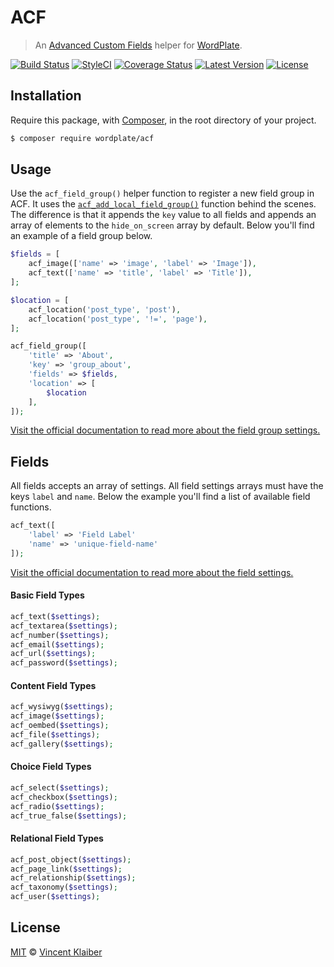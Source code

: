 # ACF

> An [Advanced Custom Fields](https://www.advancedcustomfields.com) helper for [WordPlate](https://wordplate.github.io).

[![Build Status](https://img.shields.io/travis/wordplate/acf/master.svg?style=flat)](https://travis-ci.org/wordplate/acf)
[![StyleCI](https://styleci.io/repos/87427318/shield?style=flat)](https://styleci.io/repos/87427318)
[![Coverage Status](https://img.shields.io/codecov/c/github/wordplate/acf.svg?style=flat)](https://codecov.io/github/wordplate/acf)
[![Latest Version](https://img.shields.io/github/release/wordplate/acf.svg?style=flat)](https://github.com/wordplate/acf/releases)
[![License](https://img.shields.io/packagist/l/wordplate/acf.svg?style=flat)](https://packagist.org/packages/wordplate/acf)

## Installation

Require this package, with [Composer](https://getcomposer.org/), in the root directory of your project.

```bash
$ composer require wordplate/acf
```

## Usage

Use the `acf_field_group()` helper function to register a new field group in ACF. It uses the [`acf_add_local_field_group()`](https://www.advancedcustomfields.com/resources/register-fields-via-php#example) function behind the scenes. The difference is that it appends the `key` value to all fields and appends an array of elements to the `hide_on_screen` array by default. Below you'll find an example of a field group below.

```php
$fields = [
    acf_image(['name' => 'image', 'label' => 'Image']),
    acf_text(['name' => 'title', 'label' => 'Title']),
];

$location = [
    acf_location('post_type', 'post'),
    acf_location('post_type', '!=', 'page'),
];

acf_field_group([
    'title' => 'About',
    'key' => 'group_about',
    'fields' => $fields,
    'location' => [
        $location
    ],
]);
```

[Visit the official documentation to read more about the field group settings.](https://www.advancedcustomfields.com/resources/register-fields-via-php#group-settings)

## Fields

All fields accepts an array of settings. All field settings arrays must have the keys `label` and `name`. Below the example you'll find a list of available field functions.

```php
acf_text([
    'label' => 'Field Label'
    'name' => 'unique-field-name'
]);
```

[Visit the official documentation to read more about the field settings.](https://www.advancedcustomfields.com/resources/register-fields-via-php#field-settings)

#### Basic Field Types

```php
acf_text($settings);
acf_textarea($settings);
acf_number($settings);
acf_email($settings);
acf_url($settings);
acf_password($settings);
```

#### Content Field Types

```php
acf_wysiwyg($settings);
acf_image($settings);
acf_oembed($settings);
acf_file($settings);
acf_gallery($settings);
```

#### Choice Field Types

```php
acf_select($settings);
acf_checkbox($settings);
acf_radio($settings);
acf_true_false($settings);
```

#### Relational Field Types

```php
acf_post_object($settings);
acf_page_link($settings);
acf_relationship($settings);
acf_taxonomy($settings);
acf_user($settings);
```

## License

[MIT](LICENSE) © [Vincent Klaiber](https://vinkla.com)
